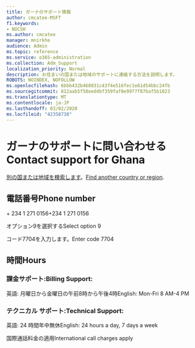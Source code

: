 ```yaml
---
title: ガーナのサポート情報
author: cmcatee-MSFT
f1.keywords:
- NOCSH
ms.author: cmcatee
manager: mnirkhe
audience: Admin
ms.topic: reference
ms.service: o365-administration
ms.collection: Adm_Support
localization_priority: Normal
description: お住まいの国または地域のサポートに連絡する方法を説明します。
ROBOTS: NOINDEX, NOFOLLOW
ms.openlocfilehash: 6bbb432b468031c43f4e516fec1e61d54bbc24fb
ms.sourcegitcommit: 812aab5f58eed4bf359faf0e99f7f876af5b1023
ms.translationtype: MT
ms.contentlocale: ja-JP
ms.lasthandoff: 03/02/2020
ms.locfileid: "42358738"
---
```

# <a name="contact-support-for-ghana"></a><span data-ttu-id="b0dfc-103">ガーナのサポートに問い合わせる</span><span class="sxs-lookup"><span data-stu-id="b0dfc-103">Contact support for Ghana</span></span>

<span data-ttu-id="b0dfc-104">[別の国または地域を検索します](../contact-support-for-business-products.md)。</span><span class="sxs-lookup"><span data-stu-id="b0dfc-104">[Find another country or region](../contact-support-for-business-products.md).</span></span>

## <a name="phone-number"></a><span data-ttu-id="b0dfc-105">電話番号</span><span class="sxs-lookup"><span data-stu-id="b0dfc-105">Phone number</span></span>
<span data-ttu-id="b0dfc-106">+ 234 1 271 0156</span><span class="sxs-lookup"><span data-stu-id="b0dfc-106">+234 1 271 0156</span></span>

<span data-ttu-id="b0dfc-107">オプション9を選択する</span><span class="sxs-lookup"><span data-stu-id="b0dfc-107">Select option 9</span></span>

<span data-ttu-id="b0dfc-108">コード7704を入力します。</span><span class="sxs-lookup"><span data-stu-id="b0dfc-108">Enter code 7704</span></span>

## <a name="hours"></a><span data-ttu-id="b0dfc-109">時間</span><span class="sxs-lookup"><span data-stu-id="b0dfc-109">Hours</span></span>
### <a name="billing-support"></a><span data-ttu-id="b0dfc-110">課金サポート:</span><span class="sxs-lookup"><span data-stu-id="b0dfc-110">Billing Support:</span></span>

<span data-ttu-id="b0dfc-111">英語: 月曜日から金曜日の午前8時から午後4時</span><span class="sxs-lookup"><span data-stu-id="b0dfc-111">English: Mon-Fri 8 AM-4 PM</span></span>

### <a name="technical-support"></a><span data-ttu-id="b0dfc-112">テクニカル サポート:</span><span class="sxs-lookup"><span data-stu-id="b0dfc-112">Technical Support:</span></span>

<span data-ttu-id="b0dfc-113">英語: 24 時間年中無休</span><span class="sxs-lookup"><span data-stu-id="b0dfc-113">English: 24 hours a day, 7 days a week</span></span>

<span data-ttu-id="b0dfc-114">国際通話料金の適用</span><span class="sxs-lookup"><span data-stu-id="b0dfc-114">International call charges apply</span></span>
